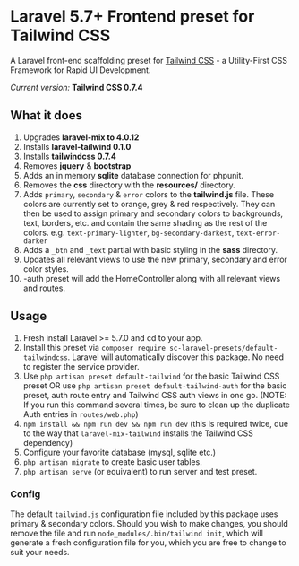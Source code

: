 # Laravel 5.7+ Frontend preset for Tailwind CSS

A Laravel front-end scaffolding preset for [Tailwind CSS](https://tailwindcss.com) - a Utility-First CSS Framework for Rapid UI Development.

*Current version:* **Tailwind CSS 0.7.4**

## What it does

1. Upgrades **laravel-mix to 4.0.12**
2. Installs **laravel-tailwind 0.1.0**
3. Installs **tailwindcss 0.7.4**
4. Removes **jquery** & **bootstrap**
5. Adds an in memory **sqlite** database connection for phpunit.
6. Removes the **css** directory with the **resources/** directory.
7. Adds `primary`, `secondary` & `error` colors to the **tailwind.js** file. These colors are currently set to orange, grey & red respectively. They can then be used to assign primary and secondary colors to backgrounds, text, borders, etc. and contain the same shading as the rest of the colors. e.g. `text-primary-lighter`, `bg-secondary-darkest`, `text-error-darker`
8. Adds a `_btn` and `_text` partial with basic styling in the **sass** directory.
9. Updates all relevant views to use the new primary, secondary and error color styles.
10. -auth preset will add the HomeController along with all relevant views and routes.


## Usage

1. Fresh install Laravel >= 5.7.0 and cd to your app.
2. Install this preset via `composer require sc-laravel-presets/default-tailwindcss`. Laravel will automatically discover this package. No need to register the service provider.
3. Use `php artisan preset default-tailwind` for the basic Tailwind CSS preset OR use `php artisan preset default-tailwind-auth` for the basic preset, auth route entry and Tailwind CSS auth views in one go. (NOTE: If you run this command several times, be sure to clean up the duplicate Auth entries in `routes/web.php`)
4. `npm install && npm run dev && npm run dev` (this is required twice, due to the way that `laravel-mix-tailwind` installs the Tailwind CSS dependency)
5. Configure your favorite database (mysql, sqlite etc.)
6. `php artisan migrate` to create basic user tables.
7. `php artisan serve` (or equivalent) to run server and test preset.

### Config

The default `tailwind.js` configuration file included by this package uses primary & secondary colors. Should you wish to make changes, you should remove the file and run `node_modules/.bin/tailwind init`, which will generate a fresh configuration file for you, which you are free to change to suit your needs.
